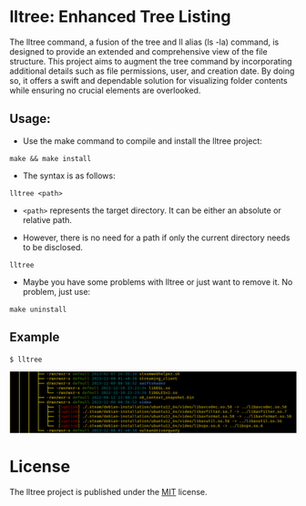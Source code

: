 # lltree: Enhanced Tree Listing

The lltree command, a fusion of the tree and ll alias (ls -la)
command, is designed to provide an extended and comprehensive 
view of the file structure. This project aims to augment the tree 
command by incorporating additional details such as file 
permissions, user, and creation date. By doing so, it 
offers a swift and dependable solution for visualizing folder
contents while ensuring no crucial elements are overlooked.

## Usage:

- Use the make command to compile and install the lltree project:
```
make && make install
``` 

- The syntax is as follows:
```
lltree <path>
```
- `<path>` represents the target directory. It can be either an absolute or relative path.

- However, there is no need for a path if only the current directory needs to be disclosed.
```
lltree
```

- Maybe you have some problems with lltree or just want to remove it. No problem, just use:
```
make uninstall
```

## Example

```
$ lltree
```

![output example](https://github.com/DefNu1l/lltree/blob/main/assets/output_example.png)

# License
The lltree project is published under the [MIT](https://github.com/DefNu1l/lltree/blob/main/LICENSE) license.
